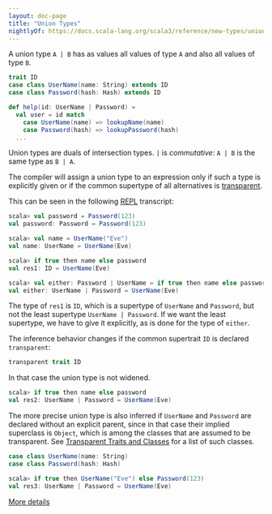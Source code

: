 ```yaml
---
layout: doc-page
title: "Union Types"
nightlyOf: https://docs.scala-lang.org/scala3/reference/new-types/union-types.html
---
```


A union type `A | B` has as values all values of type `A` and also all values of type `B`.


```scala
trait ID
case class UserName(name: String) extends ID
case class Password(hash: Hash) extends ID

def help(id: UserName | Password) =
  val user = id match
    case UserName(name) => lookupName(name)
    case Password(hash) => lookupPassword(hash)
  ...
```

Union types are duals of intersection types. `|` is _commutative_:
`A | B` is the same type as `B | A`.

The compiler will assign a union type to an expression only if such a
type is explicitly given or if the common supertype of all alternatives is [transparent](../other-new-features/transparent-traits.md).


This can be seen in the following [REPL](https://docs.scala-lang.org/overviews/repl/overview.html) transcript:

```scala
scala> val password = Password(123)
val password: Password = Password(123)

scala> val name = UserName("Eve")
val name: UserName = UserName(Eve)

scala> if true then name else password
val res1: ID = UserName(Eve)

scala> val either: Password | UserName = if true then name else password
val either: UserName | Password = UserName(Eve)
```
The type of `res1` is `ID`, which is a supertype of
`UserName` and `Password`, but not the least supertype `UserName | Password`.
If we want the least supertype, we have to give it
explicitly, as is done for the type of `either`.

The inference behavior changes if the common supertrait `ID` is declared `transparent`:
```scala
transparent trait ID
```
In that case the union type is not widened.
```scala
scala> if true then name else password
val res2: UserName | Password = UserName(Eve)
```
The more precise union type is also inferred if `UserName` and `Password` are declared without an explicit
parent, since in that case their implied superclass is `Object`, which is among the classes that are
assumed to be transparent. See [Transparent Traits and Classes](../other-new-features/transparent-traits.md)
for a list of such classes.
```scala
case class UserName(name: String)
case class Password(hash: Hash)

scala> if true then UserName("Eve") else Password(123)
val res3: UserName | Password = UserName(Eve)
```


[More details](./union-types-spec.md)
